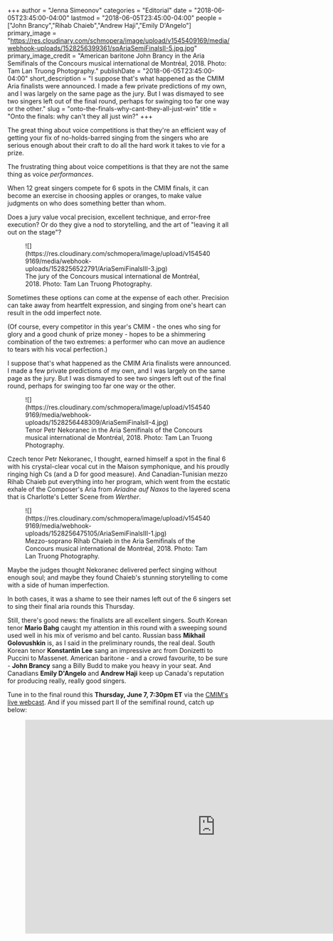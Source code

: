 +++
author = "Jenna Simeonov"
categories = "Editorial"
date = "2018-06-05T23:45:00-04:00"
lastmod = "2018-06-05T23:45:00-04:00"
people = ["John Brancy","Rihab Chaieb","Andrew Haji","Emily D'Angelo"]
primary_image = "https://res.cloudinary.com/schmopera/image/upload/v1545409169/media/webhook-uploads/1528256399361/sqAriaSemiFinalsII-5.jpg.jpg"
primary_image_credit = "American baritone John Brancy in the Aria Semifinals of the Concours musical international de Montréal, 2018. Photo: Tam Lan Truong Photography."
publishDate = "2018-06-05T23:45:00-04:00"
short_description = "I suppose that&#039;s what happened as the CMIM Aria finalists were announced. I made a few private predictions of my own, and I was largely on the same page as the jury. But I was dismayed to see two singers left out of the final round, perhaps for swinging too far one way or the other."
slug = "onto-the-finals-why-cant-they-all-just-win"
title = "Onto the finals: why can&#039;t they all just win?"
+++

The great thing about voice competitions is that they're an efficient way of getting your fix of no-holds-barred singing from the singers who are serious enough about their craft to do all the hard work it takes to vie for a prize.

The frustrating thing about voice competitions is that they are not the same thing as voice *performances*. 

When 12 great singers compete for 6 spots in the CMIM finals, it can become an exercise in choosing apples or oranges, to make value judgments on who does something better than whom. 

Does a jury value vocal precision, excellent technique, and error-free execution? Or do they give a nod to storytelling, and the art of "leaving it all out on the stage"? 

<figure data-type="image">
![](https://res.cloudinary.com/schmopera/image/upload/v1545409169/media/webhook-uploads/1528256522791/AriaSemiFinalsIII-3.jpg)
<figcaption>The jury of the Concours musical international de Montréal, 2018. Photo: Tam Lan Truong Photography.</figcaption>
</figure>

Sometimes these options can come at the expense of each other. Precision can take away from heartfelt expression, and singing from one's heart can result in the odd imperfect note.

(Of course, every competitor in this year's CMIM - the ones who sing for glory and a good chunk of prize money - hopes to be a shimmering combination of the two extremes: a performer who can move an audience to tears with his vocal perfection.)

I suppose that's what happened as the CMIM Aria finalists were announced. I made a few private predictions of my own, and I was largely on the same page as the jury. But I was dismayed to see two singers left out of the final round, perhaps for swinging too far one way or the other.

<figure data-type="image">
![](https://res.cloudinary.com/schmopera/image/upload/v1545409169/media/webhook-uploads/1528256448309/AriaSemiFinalsII-4.jpg)
<figcaption>Tenor Petr Nekoranec in the Aria Semifinals of the Concours musical international de Montréal, 2018. Photo: Tam Lan Truong Photography.</figcaption>
</figure>

Czech tenor Petr Nekoranec, I thought, earned himself a spot in the final 6 with his crystal-clear vocal cut in the Maison symphonique, and his proudly ringing high Cs (and a D for good measure). And Canadian-Tunisian mezzo Rihab Chaieb put everything into her program, which went from the ecstatic exhale of the Composer's Aria from *Ariadne auf Naxos* to the layered scena that is Charlotte's Letter Scene from *Werther*. 

<figure data-type="image">
![](https://res.cloudinary.com/schmopera/image/upload/v1545409169/media/webhook-uploads/1528256475105/AriaSemiFinalsIII-1.jpg)
<figcaption>Mezzo-soprano Rihab Chaieb in the Aria Semifinals of the Concours musical international de Montréal, 2018. Photo: Tam Lan Truong Photography.</figcaption>
</figure>

Maybe the judges thought Nekoranec delivered perfect singing without enough soul; and maybe they found Chaieb's stunning storytelling to come with a side of human imperfection.

In both cases, it was a shame to see their names left out of the 6 singers set to sing their final aria rounds this Thursday.

Still, there's good news: the finalists are all excellent singers. South Korean tenor **Mario Bahg** caught my attention in this round with a sweeping sound used well in his mix of verismo and bel canto. Russian bass **Mikhail Golovushkin** is, as I said in the preliminary rounds, the real deal. South Korean tenor **Konstantin Lee** sang an impressive arc from Donizetti to Puccini to Massenet. American baritone - and a crowd favourite, to be sure - **John Brancy** sang a Billy Budd to make you heavy in your seat. And Canadians **Emily D'Angelo** and **Andrew Haji** keep up Canada's reputation for producing really, really good singers.

Tune in to the final round this **Thursday, June 7, 7:30pm ET** via the [CMIM's live webcast](https://concoursmontreal.ca/en/live/). And if you missed part II of the semifinal round, catch up below:

<figure data-type="video">
<iframe width="854" height="480" src="https://www.youtube.com/embed/
gCOPWbzu04o" frameborder="0" allow="autoplay; encrypted-media" allowfullscreen></iframe>
</figure>
